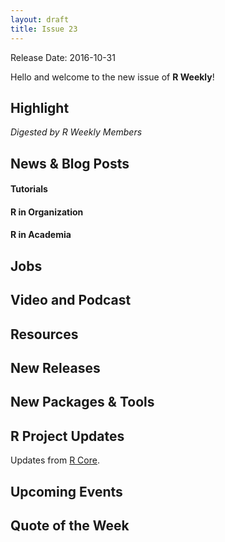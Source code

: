 ```yaml
---
layout: draft
title: Issue 23
---
```


Release Date: 2016-10-31

Hello and welcome to the new issue of **R Weekly**!

## Highlight

*Digested by R Weekly Members*


## News & Blog Posts

#### Tutorials




#### R in Organization





#### R in Academia




## Jobs



## Video and Podcast




## Resources





## New Releases




## New Packages & Tools



## R Project Updates

Updates from [R Core](http://developer.r-project.org/blosxom.cgi/R-devel/NEWS).



## Upcoming Events



## Quote of the Week


